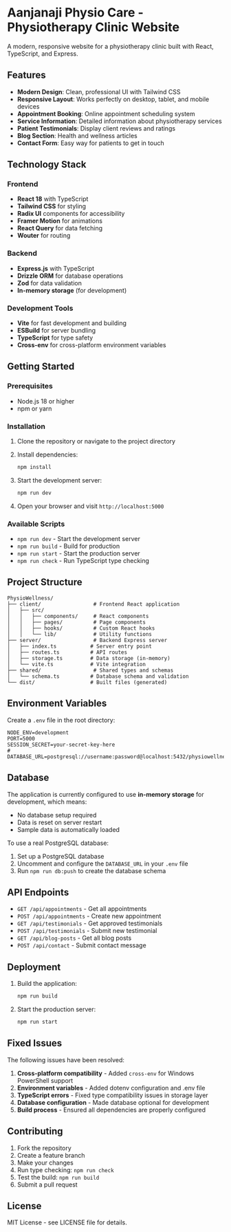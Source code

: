 # Aanjanaji Physio Care - Physiotherapy Clinic Website

A modern, responsive website for a physiotherapy clinic built with React, TypeScript, and Express.

## Features

- **Modern Design**: Clean, professional UI with Tailwind CSS
- **Responsive Layout**: Works perfectly on desktop, tablet, and mobile devices
- **Appointment Booking**: Online appointment scheduling system
- **Service Information**: Detailed information about physiotherapy services
- **Patient Testimonials**: Display client reviews and ratings
- **Blog Section**: Health and wellness articles
- **Contact Form**: Easy way for patients to get in touch

## Technology Stack

### Frontend
- **React 18** with TypeScript
- **Tailwind CSS** for styling
- **Radix UI** components for accessibility
- **Framer Motion** for animations
- **React Query** for data fetching
- **Wouter** for routing

### Backend
- **Express.js** with TypeScript
- **Drizzle ORM** for database operations
- **Zod** for data validation
- **In-memory storage** (for development)

### Development Tools
- **Vite** for fast development and building
- **ESBuild** for server bundling
- **TypeScript** for type safety
- **Cross-env** for cross-platform environment variables

## Getting Started

### Prerequisites
- Node.js 18 or higher
- npm or yarn

### Installation

1. Clone the repository or navigate to the project directory
2. Install dependencies:
   ```bash
   npm install
   ```

3. Start the development server:
   ```bash
   npm run dev
   ```

4. Open your browser and visit `http://localhost:5000`

### Available Scripts

- `npm run dev` - Start the development server
- `npm run build` - Build for production
- `npm run start` - Start the production server
- `npm run check` - Run TypeScript type checking

## Project Structure

```
PhysioWellness/
├── client/                 # Frontend React application
│   ├── src/
│   │   ├── components/     # React components
│   │   ├── pages/          # Page components
│   │   ├── hooks/          # Custom React hooks
│   │   └── lib/            # Utility functions
├── server/                 # Backend Express server
│   ├── index.ts           # Server entry point
│   ├── routes.ts          # API routes
│   ├── storage.ts         # Data storage (in-memory)
│   └── vite.ts            # Vite integration
├── shared/                 # Shared types and schemas
│   └── schema.ts          # Database schema and validation
└── dist/                  # Built files (generated)
```

## Environment Variables

Create a `.env` file in the root directory:

```env
NODE_ENV=development
PORT=5000
SESSION_SECRET=your-secret-key-here
# DATABASE_URL=postgresql://username:password@localhost:5432/physiowellness
```

## Database

The application is currently configured to use **in-memory storage** for development, which means:
- No database setup required
- Data is reset on server restart
- Sample data is automatically loaded

To use a real PostgreSQL database:
1. Set up a PostgreSQL database
2. Uncomment and configure the `DATABASE_URL` in your `.env` file
3. Run `npm run db:push` to create the database schema

## API Endpoints

- `GET /api/appointments` - Get all appointments
- `POST /api/appointments` - Create new appointment
- `GET /api/testimonials` - Get approved testimonials
- `POST /api/testimonials` - Submit new testimonial
- `GET /api/blog-posts` - Get all blog posts
- `POST /api/contact` - Submit contact message

## Deployment

1. Build the application:
   ```bash
   npm run build
   ```

2. Start the production server:
   ```bash
   npm run start
   ```

## Fixed Issues

The following issues have been resolved:

1. **Cross-platform compatibility** - Added `cross-env` for Windows PowerShell support
2. **Environment variables** - Added dotenv configuration and .env file
3. **TypeScript errors** - Fixed type compatibility issues in storage layer
4. **Database configuration** - Made database optional for development
5. **Build process** - Ensured all dependencies are properly configured

## Contributing

1. Fork the repository
2. Create a feature branch
3. Make your changes
4. Run type checking: `npm run check`
5. Test the build: `npm run build`
6. Submit a pull request

## License

MIT License - see LICENSE file for details.
